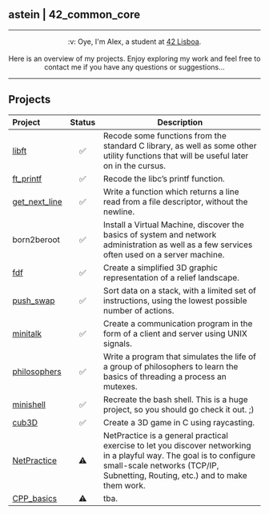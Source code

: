 ## astein | 42_common_core

---
<div align="center">
:v: Oye, I'm Alex, a student at <a href="https://www.42lisboa.com" target="_blank">42 Lisboa</a>.<br><br>
Here is an overview of my projects. Enjoy exploring my work and feel free to contact me if you have any questions or suggestions...
<a id="top"></a>
</div>

---



## Projects
|Project|Status|Description|
|:---|:---:|---|
|[libft][libft-gnl-printf]|:white_check_mark:|Recode some functions from the standard C library, as well as some other utility functions that will be useful later on in the cursus.|
|[ft_printf][libft-gnl-printf]|:white_check_mark:|Recode the libc’s printf function.|
|[get_next_line][libft-gnl-printf]|:white_check_mark:|Write a function which returns a line read from a file descriptor, without the newline.|
|born2beroot|:white_check_mark:|Install a Virtual Machine, discover the basics of system and network administration as well as a few services often used on a server machine.|
|[fdf][fdf]|:white_check_mark:|Create a simplified 3D graphic representation of a relief landscape.|
|[push_swap][push_swap]|:white_check_mark:|Sort data on a stack, with a limited set of instructions, using the lowest possible number of actions.|
|[minitalk][minitalk]|:white_check_mark:|Create a communication program in the form of a client and server using UNIX signals.|
|[philosophers][philosophers]|:white_check_mark:|Write a program that simulates the life of a group of philosophers to learn the basics of threading a process an mutexes.|
|[minishell][frankenshell]|:white_check_mark:|Recreate the bash shell. This is a huge project, so you should go check it out. ;) |
|[cub3D][cub3D]|:white_check_mark:|Create a 3D game in C using raycasting.|
|[NetPractice](https://cdn.intra.42.fr/pdf/pdf/117827/en.subject.pdf)|:warning:|NetPractice is a general practical exercise to let you discover networking in a playful way. The goal is to configure small-scale networks (TCP/IP, Subnetting, Routing, etc.) and to make them work.|
|[CPP_basics][CPP_basics]|:warning:|tba.|
 
<!-- Links -->
[url_42]: 							https://42.fr/en/homepage/
[url_42lisboa]: 					https://www.42lisboa.com/
[libft-gnl-printf]: 				https://github.com/ahokcool/libft-gnl-printf
[fdf]:								https://github.com/ahokcool/fdf
[push_swap]:						https://github.com/ahokcool/push_swap
[minitalk]:							https://github.com/ahokcool/minitalk
[philosophers]:						https://github.com/ahokcool/philosophers
[frankenshell]:						https://github.com/ahokcool/frankenshell
[cub3D]:							https://github.com/ahokcool/cub3D
[CPP_basics]:						https://github.com/ahokcool/CPP_basics
